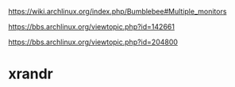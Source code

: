https://wiki.archlinux.org/index.php/Bumblebee#Multiple_monitors


https://bbs.archlinux.org/viewtopic.php?id=142661


https://bbs.archlinux.org/viewtopic.php?id=204800



# xrandr


